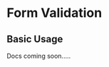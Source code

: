 # Form Validation <Badge text="extension"/>

## Basic Usage 

Docs coming soon.....


<script>
export default {
    data() {
        return {
            formData1: {},
            formData2: {},
            formData3: {},
            config0: [
                {label: 'Enter some text', type:'text', name: 'textField', description: 'This is a validated text input', key:'text-1', required: true},
            ],
            config1: [
                {label: 'Enter some text', type:'text', name: 'textField', description: 'This is a validated text input', key:'text-1', required: true},
                {label: 'What is your Phone number', type:'phone-us', name: 'phoneField', description: 'This is a US phone number, and uses a mask to enforce it', key:'phone-1', required: true},
                {label: 'What is your SSN?', type:'ssn', name: 'ssnField', description: 'This is a US social security number, and uses a mask to enforce it', key:'ssn-1', required: true},
                {label: 'What is your zip code?', type:'zip', name: 'zipField', description: 'This is a validated zip code input', key:'zip-1', required: true},
                {label: 'Pick one', type:'combobox', options: ['option 1', 'option 2', 'option 3'], name: 'comboboxField', description: 'This is a validated combobox, you must pick one', key:'combo-1', required: true},
                {label: 'Pick one', type:'radio', options: ['option 1', 'option 2', 'option 3'], name: 'radioField', description: 'This is a validated radio, you must pick one', key:'radio-1', required: true},
                {label: 'Yes or no?', type:'boolean', name: 'booleanField', description: 'This is a validated boolean field', key:'bool-1', required: true}
            ],
            config2: [
                [
                    {
                        label: 'Enter some text', 
                        type: 'text', 
                        name: 'textField', 
                        description: 'This is a validated text input', 
                        key:'text-1', 
                        required: true, 
                        col: {md: 6}
                    },
                    {
                        label: 'What is your Phone number', 
                        type: 'phone-us', 
                        name: 'phoneField', 
                        description: 'This is a US phone number, and uses a mask to enforce it', 
                        key:'phone-1', 
                        required: true, 
                        col: {md: 6}
                    }
                ]
            ]
        };
    },
    computed: {
        pages() {
            return [
                {title: 'Page 1', fields: this.config1},
                {title: 'Page 2', fields: this.config2}
            ];
        }
    },
    methods: {
        onSubmit(){

        }
    }
}
</script>